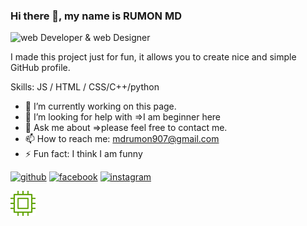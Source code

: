 ### Hi there 👋, my name is RUMON MD
  
![web Developer & web Designer  ](https://arturssmirnovs.github.io/github-profile-readme-generator/images/banner.png)

I made this project just for fun, it allows you to create nice and simple GitHub  profile.

Skills:  JS / HTML / CSS/C++/python

- 🔭 I’m currently working on this page. 
- 🤔 I’m looking for help with =>I am beginner here 
- 💬 Ask me about =>please feel free to contact me.  
- 📫 How to reach me: mdrumon907@gmail.com 
- ⚡ Fun fact: I think I am funny  


[<img src='https://cdn.jsdelivr.net/npm/simple-icons@3.0.1/icons/github.svg' alt='github' height='40'>](https://github.com/https://github.com/RUMONMD89)  [<img src='https://cdn.jsdelivr.net/npm/simple-icons@3.0.1/icons/facebook.svg' alt='facebook' height='40'>](https://www.facebook.com/https://www.facebook.com/rumonh3)  [<img src='https://cdn.jsdelivr.net/npm/simple-icons@3.0.1/icons/instagram.svg' alt='instagram' height='40'>](https://www.instagram.com/https://www.instagram.com/rumon709//)  

<a href='https://docs.github.com/en/developers'><img src='https://raw.githubusercontent.com/acervenky/animated-github-badges/master/assets/devbadge.gif' width='40' height='40'></a> 

